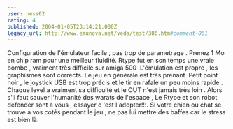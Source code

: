 ```yaml
---
user: ness62
rating: 4
published: 2004-01-05T23:14:21.000Z
legacy_url: http://www.emunova.net/veda/test/386.htm#comment-861
---
```

Configuration de l'émulateur facile , pas trop de parametrage . Prenez 1 Mo en chip ram pour une meilleur fluidité.
Rtype fut en son temps une vraie bombe , vraiment très difficile sur amiga 500 .L'émulation est propre , les graphismes sont corrects. Le jeu en générale est très prenant .Petit point noir , le joystick USB est trop précis et le tir en rafale un peu moins rapide .
Chaque level a vraiment sa difficulté et le OUT n'est jamais très loin . Alors s'il faut sauver l'humanité des warats de l'espace , Le Rtype et son robot defender sont a vous , essayer c 'est l'adopter!!!. Si votre chien ou chat se trouve a vos cotés pendant le jeu , ne pas lui mettre des baffes car le stress est bien là.